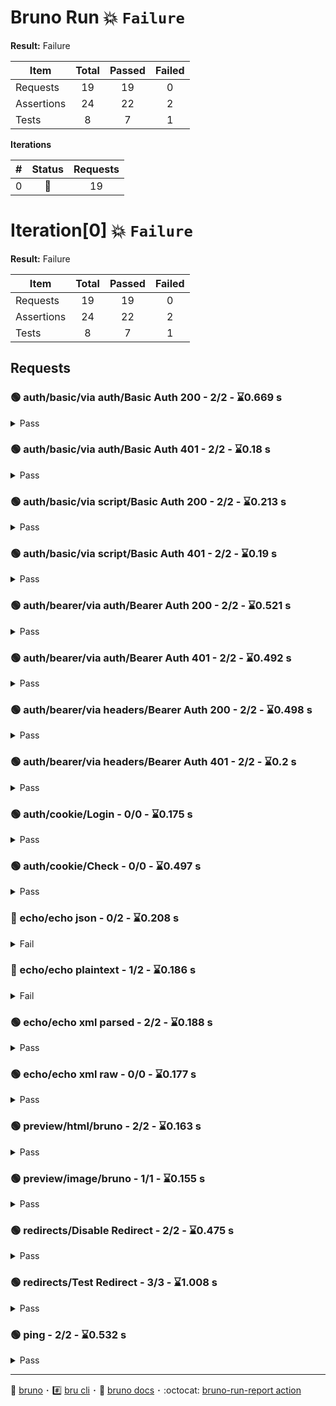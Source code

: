# Bruno Run :boom: `Failure`

<!-- marker:summary -->
**Result:** Failure

| Item | Total | Passed | Failed |
| ---- | :---: | :----: | :----: |
| Requests | 19 | 19 | 0 |
| Assertions | 24 | 22 | 2 |
| Tests | 8 | 7 | 1 |



**Iterations** <!-- markdownlint-disable MD036 -->

| #  | Status | Requests |
| -- | :----: | :------: |
| 0 | 🔴 | 19 |

# Iteration[0] :boom: `Failure`

<!-- marker:summary -->
**Result:** Failure

| Item | Total | Passed | Failed |
| ---- | :---: | :----: | :----: |
| Requests | 19 | 19 | 0 |
| Assertions | 24 | 22 | 2 |
| Tests | 8 | 7 | 1 |


## Requests

### 🟢 auth/basic/via auth/Basic Auth 200 - 2/2 - ⌛0.669 s</h3>

<details>
<summary>
Pass
</summary>

<!-- marker:request -->
:page_facing_up: `auth/basic/via auth/Basic Auth 200.bru`

**Request**<br/>:arrow_right: POST https://testbench-sanity.usebruno.com/api/auth/basic/protected

**Response**<br>:arrow_left: **Status:** 200 - ⌛ 640 ms

#### Assertions

| Status | Type | Expression | Error |
| :----: | ---- | ---------- | ----- |
| :white_check_mark: | assert | res.status 200 |  |
| :white_check_mark: | assert | res.body.message Authentication successful |  |



</details>

### 🟢 auth/basic/via auth/Basic Auth 401 - 2/2 - ⌛0.18 s</h3>

<details>
<summary>
Pass
</summary>

<!-- marker:request -->
:page_facing_up: `auth/basic/via auth/Basic Auth 401.bru`

**Request**<br/>:arrow_right: POST https://testbench-sanity.usebruno.com/api/auth/basic/protected

**Response**<br>:arrow_left: **Status:** 401 - ⌛ 173 ms

#### Assertions

| Status | Type | Expression | Error |
| :----: | ---- | ---------- | ----- |
| :white_check_mark: | assert | res.status 401 |  |
| :white_check_mark: | assert | res.body Unauthorized |  |



</details>

### 🟢 auth/basic/via script/Basic Auth 200 - 2/2 - ⌛0.213 s</h3>

<details>
<summary>
Pass
</summary>

<!-- marker:request -->
:page_facing_up: `auth/basic/via script/Basic Auth 200.bru`

**Request**<br/>:arrow_right: POST https://testbench-sanity.usebruno.com/api/auth/basic/protected

**Response**<br>:arrow_left: **Status:** 200 - ⌛ 171 ms

#### Assertions

| Status | Type | Expression | Error |
| :----: | ---- | ---------- | ----- |
| :white_check_mark: | assert | res.status eq 200 |  |
| :white_check_mark: | assert | res.body.message Authentication successful |  |



</details>

### 🟢 auth/basic/via script/Basic Auth 401 - 2/2 - ⌛0.19 s</h3>

<details>
<summary>
Pass
</summary>

<!-- marker:request -->
:page_facing_up: `auth/basic/via script/Basic Auth 401.bru`

**Request**<br/>:arrow_right: POST https://testbench-sanity.usebruno.com/api/auth/basic/protected

**Response**<br>:arrow_left: **Status:** 401 - ⌛ 174 ms

#### Assertions

| Status | Type | Expression | Error |
| :----: | ---- | ---------- | ----- |
| :white_check_mark: | assert | res.status 401 |  |
| :white_check_mark: | assert | res.body Unauthorized |  |



</details>

### 🟢 auth/bearer/via auth/Bearer Auth 200 - 2/2 - ⌛0.521 s</h3>

<details>
<summary>
Pass
</summary>

<!-- marker:request -->
:page_facing_up: `auth/bearer/via auth/Bearer Auth 200.bru`

**Request**<br/>:arrow_right: GET https://testbench-sanity.usebruno.com/api/auth/bearer/protected

**Response**<br>:arrow_left: **Status:** 200 - ⌛ 503 ms

#### Assertions

| Status | Type | Expression | Error |
| :----: | ---- | ---------- | ----- |
| :white_check_mark: | assert | res.status 200 |  |
| :white_check_mark: | assert | res.body.message Authentication successful |  |



</details>

### 🟢 auth/bearer/via auth/Bearer Auth 401 - 2/2 - ⌛0.492 s</h3>

<details>
<summary>
Pass
</summary>

<!-- marker:request -->
:page_facing_up: `auth/bearer/via auth/Bearer Auth 401.bru`

**Request**<br/>:arrow_right: GET https://testbench-sanity.usebruno.com/api/auth/bearer/protected

**Response**<br>:arrow_left: **Status:** 401 - ⌛ 480 ms

#### Assertions

| Status | Type | Expression | Error |
| :----: | ---- | ---------- | ----- |
| :white_check_mark: | assert | res.status 401 |  |
| :white_check_mark: | assert | res.body.message Unauthorized |  |



</details>

### 🟢 auth/bearer/via headers/Bearer Auth 200 - 2/2 - ⌛0.498 s</h3>

<details>
<summary>
Pass
</summary>

<!-- marker:request -->
:page_facing_up: `auth/bearer/via headers/Bearer Auth 200.bru`

**Request**<br/>:arrow_right: GET https://testbench-sanity.usebruno.com/api/auth/bearer/protected

**Response**<br>:arrow_left: **Status:** 200 - ⌛ 486 ms

#### Assertions

| Status | Type | Expression | Error |
| :----: | ---- | ---------- | ----- |
| :white_check_mark: | assert | res.status 200 |  |
| :white_check_mark: | assert | res.body.message Authentication successful |  |



</details>

### 🟢 auth/bearer/via headers/Bearer Auth 401 - 2/2 - ⌛0.2 s</h3>

<details>
<summary>
Pass
</summary>

<!-- marker:request -->
:page_facing_up: `auth/bearer/via headers/Bearer Auth 401.bru`

**Request**<br/>:arrow_right: GET https://testbench-sanity.usebruno.com/api/auth/bearer/protected

**Response**<br>:arrow_left: **Status:** 401 - ⌛ 192 ms

#### Assertions

| Status | Type | Expression | Error |
| :----: | ---- | ---------- | ----- |
| :white_check_mark: | assert | res.status 401 |  |
| :white_check_mark: | assert | res.body.message Unauthorized |  |



</details>

### 🟢 auth/cookie/Login - 0/0 - ⌛0.175 s</h3>

<details>
<summary>
Pass
</summary>

<!-- marker:request -->
:page_facing_up: `auth/cookie/Login.bru`

**Request**<br/>:arrow_right: POST https://testbench-sanity.usebruno.com/api/auth/cookie/login

**Response**<br>:arrow_left: **Status:** 200 - ⌛ 172 ms

#### Assertions

> **None**


</details>

### 🟢 auth/cookie/Check - 0/0 - ⌛0.497 s</h3>

<details>
<summary>
Pass
</summary>

<!-- marker:request -->
:page_facing_up: `auth/cookie/Check.bru`

**Request**<br/>:arrow_right: GET https://testbench-sanity.usebruno.com/api/auth/cookie/protected

**Response**<br>:arrow_left: **Status:** 401 - ⌛ 495 ms

#### Assertions

> **None**


</details>

### 🔴 echo/echo json - 0/2 - ⌛0.208 s</h3>

<details>
<summary>
Fail
</summary>

<!-- marker:request -->
:page_facing_up: `echo/echo json.bru`

**Request**<br/>:arrow_right: POST https://testbench-sanity.usebruno.com/api/echo/json

**Response**<br>:arrow_left: **Status:** 200 - ⌛ 175 ms

#### Assertions

| Status | Type | Expression | Error |
| :----: | ---- | ---------- | ----- |
| :x: | assert | res.status eq 404 | expected 200 to equal 404 |
| :x: | test | should return json | expected { hello: 'bruno' } to deeply equal { hello: 'world!' } |


</details>

### 🔴 echo/echo plaintext - 1/2 - ⌛0.186 s</h3>

<details>
<summary>
Fail
</summary>

<!-- marker:request -->
:page_facing_up: `echo/echo plaintext.bru`

**Request**<br/>:arrow_right: POST https://testbench-sanity.usebruno.com/api/echo/text

**Response**<br>:arrow_left: **Status:** 200 - ⌛ 174 ms

#### Assertions

| Status | Type | Expression | Error |
| :----: | ---- | ---------- | ----- |
| :x: | assert | res.status eq 404 | expected 200 to equal 404 |
| :white_check_mark: | test | should return plain text |  |


</details>

### 🟢 echo/echo xml parsed - 2/2 - ⌛0.188 s</h3>

<details>
<summary>
Pass
</summary>

<!-- marker:request -->
:page_facing_up: `echo/echo xml parsed.bru`

**Request**<br/>:arrow_right: POST https://testbench-sanity.usebruno.com/api/echo/xml-parsed

**Response**<br>:arrow_left: **Status:** 200 - ⌛ 178 ms

#### Assertions

| Status | Type | Expression | Error |
| :----: | ---- | ---------- | ----- |
| :white_check_mark: | assert | res.status eq 200 |  |
| :white_check_mark: | test | should return parsed xml |  |


</details>

### 🟢 echo/echo xml raw - 0/0 - ⌛0.177 s</h3>

<details>
<summary>
Pass
</summary>

<!-- marker:request -->
:page_facing_up: `echo/echo xml raw.bru`

**Request**<br/>:arrow_right: POST https://testbench-sanity.usebruno.com/api/echo/xml-raw

**Response**<br>:arrow_left: **Status:** 200 - ⌛ 174 ms

#### Assertions

> **None**


</details>

### 🟢 preview/html/bruno - 2/2 - ⌛0.163 s</h3>

<details>
<summary>
Pass
</summary>

<!-- marker:request -->
:page_facing_up: `preview/html/bruno.bru`

**Request**<br/>:arrow_right: GET https://www.usebruno.com

**Response**<br>:arrow_left: **Status:** 200 - ⌛ 153 ms

#### Assertions

| Status | Type | Expression | Error |
| :----: | ---- | ---------- | ----- |
| :white_check_mark: | assert | res.status eq 200 |  |
| :white_check_mark: | test | should return parsed xml |  |


</details>

### 🟢 preview/image/bruno - 1/1 - ⌛0.155 s</h3>

<details>
<summary>
Pass
</summary>

<!-- marker:request -->
:page_facing_up: `preview/image/bruno.bru`

**Request**<br/>:arrow_right: GET https://www.usebruno.com/images/landing-2.png

**Response**<br>:arrow_left: **Status:** 200 - ⌛ 144 ms

#### Assertions

| Status | Type | Expression | Error |
| :----: | ---- | ---------- | ----- |

| :white_check_mark: | test | should return parsed xml |  |


</details>

### 🟢 redirects/Disable Redirect - 2/2 - ⌛0.475 s</h3>

<details>
<summary>
Pass
</summary>

<!-- marker:request -->
:page_facing_up: `redirects/Disable Redirect.bru`

**Request**<br/>:arrow_right: GET https://testbench-sanity.usebruno.com/redirect-to-ping

**Response**<br>:arrow_left: **Status:** 302 - ⌛ 451 ms

#### Assertions

| Status | Type | Expression | Error |
| :----: | ---- | ---------- | ----- |
| :white_check_mark: | assert | res.status 302 |  |
| :white_check_mark: | test | should disable redirect to ping |  |


</details>

### 🟢 redirects/Test Redirect - 3/3 - ⌛1.008 s</h3>

<details>
<summary>
Pass
</summary>

<!-- marker:request -->
:page_facing_up: `redirects/Test Redirect.bru`

**Request**<br/>:arrow_right: GET https://testbench-sanity.usebruno.com/redirect-to-ping

**Response**<br>:arrow_left: **Status:** 200 - ⌛ 993 ms

#### Assertions

| Status | Type | Expression | Error |
| :----: | ---- | ---------- | ----- |
| :white_check_mark: | assert | res.status 200 |  |
| :white_check_mark: | assert | res.body pong |  |
| :white_check_mark: | test | should redirect to ping |  |


</details>

### 🟢 ping - 2/2 - ⌛0.532 s</h3>

<details>
<summary>
Pass
</summary>

<!-- marker:request -->
:page_facing_up: `ping.bru`

**Request**<br/>:arrow_right: GET https://testbench-sanity.usebruno.com/ping

**Response**<br>:arrow_left: **Status:** 200 - ⌛ 514 ms

#### Assertions

| Status | Type | Expression | Error |
| :----: | ---- | ---------- | ----- |
| :white_check_mark: | assert | res.status eq 200 |  |
| :white_check_mark: | test | should ping pong |  |


</details>


<!-- marker:footer -->
---

<!-- TODO add bruno download link -->
:dog: [bruno](https://www.usebruno.com/)
･ :hash: [bru cli](https://www.npmjs.com/package/@usebruno/cli)
･ :blue_book: [bruno docs](https://docs.usebruno.com/)
･ :octocat: [bruno-run-report action](https://github.com/krummbar/bruno-run-report)
